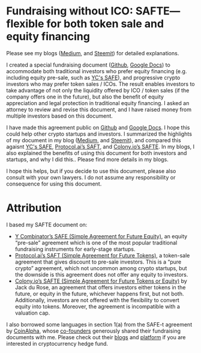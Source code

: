 # Fundraising without ICO: SAFTE— flexible for both token sale and equity financing

Please see my blogs ([Medium](https://medium.com/qokka/safte-flexible-fundraising-document-for-both-token-sale-and-equity-financing-e117eb51dc15), and [Steemit](https://steemit.com/startup/@aaronqli/fundraising-without-ico-safte-flexible-for-both-token-sale-and-equity-financing)) for detailed explanations.

I created a special fundraising document ([Github](https://github.com/Qokka/safte), [Google Docs](https://docs.google.com/document/d/18IkgSOmbOkcURBVqgaPBz1JZODwMmVQPcCLYJe8mjWI/edit?usp=sharing)) to accommodate both traditional investors who prefer equity financing (e.g. including equity pre-sale, such as [YC's SAFE](https://www.ycombinator.com/documents/)), and progressive crypto investors who may prefer token sales / ICOs. The result enables investors to take advantage of not only the liquidity offered by ICO / token sales (if the company offers one in the future), but also the benefit of equity appreciation and legal protection in traditional equity financing. I asked an attorney to review and revise this document, and I have raised money from multiple investors based on this document.

I have made this agreement public on [Github](https://github.com/Qokka/safte) and [Google Docs](https://docs.google.com/document/d/18IkgSOmbOkcURBVqgaPBz1JZODwMmVQPcCLYJe8mjWI/edit?usp=sharing). I hope this could help other crypto startups and investors. I summarized the highlights of my document in my blog ([Medium](https://medium.com/qokka/safte-flexible-fundraising-document-for-both-token-sale-and-equity-financing-e117eb51dc15), and [Steemit]()), and compared this agaisnt [YC's SAFE](https://www.ycombinator.com/documents/), [Protocol.ai’s SAFT](https://saftproject.com/), and [Colony.io’s SAFTE](https://blog.colony.io/a-simple-agreement-for-future-tokens-or-equity-b8ef08608347). In my blogs, I also explained the benefits of using this document for both investors and startups, and why I did this.. Please find more details in my blogs.

I hope this helps, but if you decide to use this document, please also consult with your own lawyers. I do not assume any responsibility or consequence for using this document.

# Attribution

I based my SAFTE document on: 

- [Y Combinator’s SAFE (Simple Agreement for Future Equity)](https://www.ycombinator.com/documents/), an equity “pre-sale” agreement which is one of the most popular traditional fundraising instruments for early-stage startups.
- [Protocol.ai’s SAFT (Simple Agreement for Future Tokens)](https://saftproject.com/), a token-sale agreement that gives discount to pre-sale investors. This is a “pure crypto” agreement, which not uncommon among crypto startups, but the downside is this agreement does not offer any equity to investors.
- [Colony.io’s SAFTE (Simple Agreement for Future Tokens or Equity)](https://blog.colony.io/a-simple-agreement-for-future-tokens-or-equity-b8ef08608347) by Jack du Rose, an agreement that offers investors either tokens in the future, or equity in the future, whichever happens first, but not both. Additionally, investors are not offered with the flexibility to convert equity into tokens. Moreover, the agreement is incompatible with a valuation cap.

I also borrowed some languages in section 1(a) from the SAFE-t agreement by [CoinAlpha](https://www.coinalpha.com/), whose [co-founders](https://www.coinalpha.com/about/) generously shared their fundraising documents with me. Please check out their [blogs](https://medium.com/the-coinalpha-blog) and [platform](https://www.coinalpha.com/) if you are interested in cryptocurrency hedge fund.